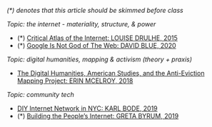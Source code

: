 _(\*) denotes that this article should be skimmed before class_

_Topic: the internet - materiality, structure, & power_

-   (\*) [Critical Atlas of the Internet:  LOUISE DRULHE, 2015](https://louisedrulhe.fr/internet-atlas/)
-   (\*) [Google Is Not God of The Web: DAVID BLUE, 2020](https://bilge.world/google-page-experience)

_Topic: digital humanities, mapping & activism (theory + praxis)_

-   [The Digital Humanities, American Studies, and the Anti-Eviction Mapping Project: ERIN MCELROY, 2018 ](https://drive.google.com/file/d/1bS5iI0jmQaGLtMk0k2sQUghvYpJsSH-a/view?usp=sharing)

_Topic: community tech_

-   [DIY Internet Network in NYC: KARL BODE, 2019](https://www.vice.com/en_us/article/paj8z8/a-diy-internet-network-has-drastically-expanded-its-coverage-in-nyc)
-   (\*) [Building the People’s Internet: GRETA BYRUM, 2019](https://urbanomnibus.net/2019/10/building-the-peoples-internet/)
